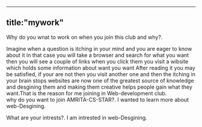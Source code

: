 --------
title:"mywork"
--------
Why do you wnat to work on when you join this club and why?.

Imagine when a question is itching in your mind and you are eager to know about it 
in that case you will take a browser and search for what you want then you will see
a couple of links when you click them you visit a wibsite which holds some information about want you want
After reading it you may be satisfied, if your are not then you visit another one and then the itching in your brain stops
websites are now one of the greatest source of knowledge and desgining them and making them creative helps people gain what they 
want.That is the reason for me joining in Web-development club.
<br>
why do you want to join AMRITA-CS-STAR?.
I wanted to learn more about web-Desgining.
<br>

What are your intrests?.
I am intrested in web-Desgining.
